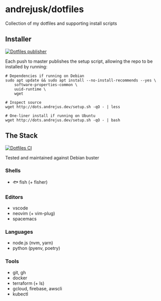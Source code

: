 # andrejusk/dotfiles

Collection of my dotfiles and supporting install scripts

## Installer

[![Dotfiles publisher](https://github.com/andrejusk/dotfiles/actions/workflows/publish.yml/badge.svg?branch=master)](https://github.com/andrejusk/dotfiles/actions/workflows/publish.yml)

Each push to master publishes the setup script, allowing the repo
to be installed by running:

    # Dependencies if running on Debian
    sudo apt update && sudo apt install --no-install-recommends --yes \
        software-properties-common \
        uuid-runtime \
        wget

    # Inspect source
    wget http://dots.andrejus.dev/setup.sh -qO - | less

    # One-liner install if running on Ubuntu
    wget http://dots.andrejus.dev/setup.sh -qO - | bash

## The Stack

[![Dotfiles CI](https://github.com/andrejusk/dotfiles/actions/workflows/ci.yml/badge.svg)](https://github.com/andrejusk/dotfiles/actions/workflows/ci.yml)

Tested and maintained against Debian buster

### Shells

- 🐟 fish (+ fisher)

### Editors

- vscode
- neovim (+ vim-plug)
- spacemacs

### Languages

- node.js (nvm, yarn)
- python (pyenv, poetry)

### Tools

- git, gh
- docker
- terraform (+ ls)
- gcloud, firebase, awscli
- kubectl
